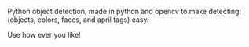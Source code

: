 Python object detection, made in python and opencv to make detecting: (objects, colors, faces, and april tags) easy. 

Use how ever you like!
